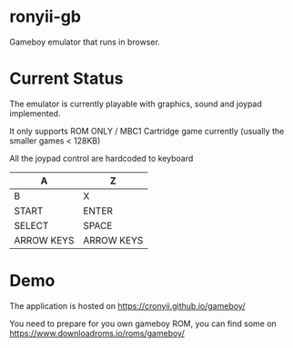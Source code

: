 # ronyii-gb
Gameboy emulator that runs in browser.

# Current Status
The emulator is currently playable with graphics, sound and joypad implemented.

It only supports ROM ONLY / MBC1 Cartridge game currently (usually the smaller games < 128KB)

All the joypad control are hardcoded to keyboard

| A          | Z          |
|------------|------------|
| B          | X          |
| START      | ENTER      |
| SELECT     | SPACE      |
| ARROW KEYS | ARROW KEYS |

# Demo
The application is hosted on https://cronyii.github.io/gameboy/

You need to prepare for you own gameboy ROM, you can find some on https://www.downloadroms.io/roms/gameboy/
